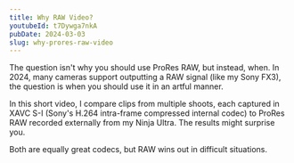 ```yaml
---
title: Why RAW Video?
youtubeId: t7Dywga7nkA
pubDate: 2024-03-03
slug: why-prores-raw-video
---
```


The question isn't why you should use ProRes RAW, but instead, when. In 2024, many cameras support outputting a RAW signal (like my Sony FX3), the question is when you should use it in an artful manner.

In this short video, I compare clips from multiple shoots, each captured in XAVC S-I (Sony's H.264 intra-frame compressed internal codec) to ProRes RAW recorded externally from my Ninja Ultra. The results might surprise you.

Both are equally great codecs, but RAW wins out in difficult situations.

